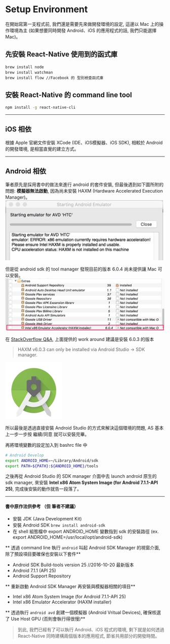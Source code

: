 # Setup Environment
在開始寫第一支程式前, 我們還是需要先來做開發環境的設定, 這邊以 Mac 上的操作環境為主 (如果想要同時開發 Android、iOS 的應用程式的話, 我們只能選擇 Mac)。

## 先安裝 React-Native 使用到的函式庫
``` bash
brew install node
brew install watchman
brew install flow //Facebook 的 型別檢查函式庫
```

## 安裝 React-Native 的 command line tool
``` bash
npm install -g react-native-cli
```

***
## iOS 相依
根據 Apple 官網文件安裝 XCode (IDE、iOS模擬器、iOS SDK), 相較於 Android 的開發環境, 是相當直覺的建立方式。

***
## Android 相依
筆者原先是採用書中的做法來進行 android 的套件安裝, 但最後遇到如下圖所附的問題: **模擬器無法啟動**, 因為尚未安裝 HAXM (Hardware Accelerated Execution Manager)。
![](StartEmulatorFail.jpg)

但是從 android sdk 的 tool manager 發現目前的版本 6.0.4 尚未提供讓 Mac 可以安裝。
![](InstallFail.jpg)

在 [StackOverflow Q&A](http://stackoverflow.com/questions/39739984/intel-haxm-6-0-4-not-compatible-with-macos), 上面提供的 work around 建議是安裝 6.0.3 的版本

> HAXM v6.0.3 can only be installed via Android Studio -> SDK manager.

![](AndroidStudio.jpg)

所以最後是透過直接安裝 Android Studio 的方式來解決這個環境的問題, AS 基本上一步一步按 繼續/同意 就可以安裝完畢。

再將環境變數的設定加入到 bashrc file 中
```bash
# Android Develop
export ANDROID_HOME=~/Library/Android/sdk
export PATH=${PATH}:${ANDROID_HOME}/tools
```

之後再從 Android Studio 的 SDK manager 介面中去 launch android 原生的 sdk manager, 來安裝
**Intel x86 Atom System Image (for Android 7.1.1-API 25)**, 完成後安裝的動作就告一段落了。



***
#### 書中原作法供參考 （但 筆者不建議）
* 安裝 JDK (Java Development Kit)
* 安裝 Android SDK `brew install android-sdk`
* 在 shell 組態檔中 export ANDROID_HOME 變數指到 sdk 的安裝路徑 (ex. export ANDROID_HOME=/usr/local/opt/android-sdk)

** 透過 command line 執行 `android` 叫起 Android SDK Manager 的視窗介面, 除了預設項目要確保也安裝以下套件**

* Android SDK Build-tools version 25 //2016-10-20 最新版本
* Android 7.1.1 (API 25)
* Android Support Repository

** 重新啟動 Android SDK Manager 再安裝與模擬器相關的項目**

* Intel x86 Atom System Image (for Android 7.1.1-API 25)
* Intel x86 Emulator Accelerator (HAXM installer)

** 透過執行 `android avd` 創建一個模擬器 (Android Vritual Devices), 確保核選了 Use Host GPU (否則會執行得很慢)**

> 到此, 我們已經有了可以執行 Android、iOS 程式的環境, 剩下就是如何透過 React-Native 同時建構兩個版本的應用程式, 節省共用部分的開發時間。